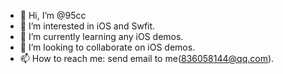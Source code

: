 - 👋 Hi, I’m @95cc
- 👀 I’m interested in iOS and Swfit.
- 🌱 I’m currently learning any iOS demos.
- 💞️ I’m looking to collaborate on iOS demos.
- 📫 How to reach me: send email to me(836058144@qq.com).

<!---
95cc/95cc is a ✨ special ✨ repository because its `README.md` (this file) appears on your GitHub profile.
You can click the Preview link to take a look at your changes.
--->
